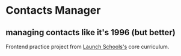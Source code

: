 # Contacts Manager
## managing contacts like it's 1996 (but better)

Frontend practice project from [Launch Schools's](https://launchschool.com) core curriculum. 
